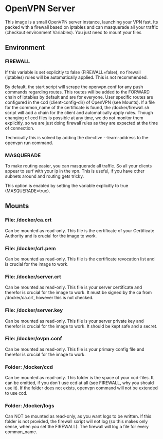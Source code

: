 # OpenVPN Server

This image is a small OpenVPN server instance, launching your VPN fast.
Its packed with a firewall based on iptables and can masquerade all your traffic (checkout environment Variables).
You just need to mount your files.

## Environment

### FIREWALL

If this variable is set explicitly to false (FIREWALL=false), no firewall (iptables) rules will be automatically applied.
This is not recommended.

By default, the start script will scrape the openvpn.conf for any push commands regarding routes. 
This routes will be added to the FORWARD chain of iptables by default and are for everyone.
User specific routes are configured in the ccd (client-config-dir) of OpenVPN (see Mounts).
If a file for the common_name of the certificate is found, the /docker/firewall.sh script will add a chain for the client and automatically apply rules.
Though changing of ccd files is possible at any time, we do not monitor them explicitly, so we are just doing firewall rules as they are expected at the time of connection.

Technically this is solved by adding the directive --learn-address to the openvpn run command.

### MASQUERADE

To make routing easier, you can masquerade all traffic.
So all your clients appear to surf with your ip in the vpn.
This is useful, if you have other subnets around and routing gets tricky.

This option is enabled by setting the variable explicitly to true (MASQUERADE=true).

## Mounts

### File: /docker/ca.crt

Can be mounted as read-only.
This file is the certificate of your Certificate Authority and is crucial for the image to work.

### File: /docker/crl.pem

Can be mounted as read-only.
This file is the certificate revocation list and is crucial for the image to work.

### File: /docker/server.crt

Can be mounted as read-only.
This file is your server certificate and therefor is crucial for the image to work.
It must be signed by the ca from /docker/ca.crt, however this is not checked.

### File: /docker/server.key

Can be mounted as read-only.
This file is your server private key and therefor is crucial for the image to work.
It should be kept safe and a secret.

### File: /docker/ovpn.conf

Can be mounted as read-only.
This file is your primary config file and therefor is crucial for the image to work.

### Folder: /docker/ccd

Can be mounted as read-only.
This folder is the space of your ccd-files.
It can be omitted, if you don't use ccd at all (see FIREWALL, why you should use it).
If the folder does not exists, openvpn command will not be extended to use ccd.

### Folder: /docker/logs

Can NOT be mounted as read-only, as you want logs to be written.
If this folder is not provided, the firewall script will not log (so this makes only sense, when you set the FIREWALL).
The firewall will log a file for every common_name. 

